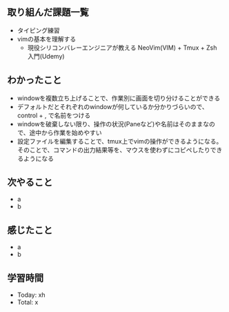 ## 取り組んだ課題一覧
- タイピング練習
- vimの基本を理解する
  - 現役シリコンバレーエンジニアが教える NeoVim(VIM) + Tmux + Zsh 入門(Udemy)
## わかったこと
- windowを複数立ち上げることで、作業別に画面を切り分けることができる
- デフォルトだとそれぞれのwindowが何しているか分かりづらいので、control + , で名前をつける
- windowを破棄しない限り、操作の状況(Paneなど)や名前はそのままなので、途中から作業を始めやすい
- 設定ファイルを編集することで、tmux上でvimの操作ができるようになる。そのことで、コマンドの出力結果等を、マウスを使わずにコピペしたりできるようになる
## 次やること
- a
- b
## 感じたこと
- a
- b
## 学習時間
- Today: xh
- Total: x
